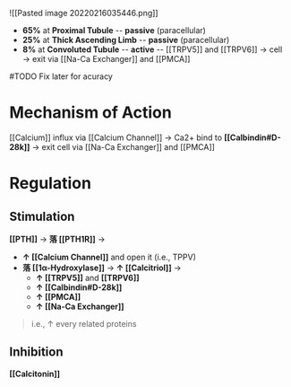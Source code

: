 ![[Pasted image 20220216035446.png]]

- **65%** at **Proximal Tubule** -- **passive** (paracellular)
- **25%** at **Thick Ascending Limb** -- **passive** (paracellular)
- **8%** at **Convoluted Tubule** -- **active** -- [[TRPV5]] and [[TRPV6]] → cell → exit via [[Na-Ca Exchanger]] and [[PMCA]] 

#TODO Fix later for acuracy

# Mechanism of Action
[[Calcium]] influx via [[Calcium Channel]] → Ca2+ bind to **[[Calbindin#D-28k]]** → exit cell via [[Na-Ca Exchanger]] and [[PMCA]] 

# Regulation
## Stimulation
**[[PTH]]** → **落 [[PTH1R]]** →
- **↑ [[Calcium Channel]]** and open it (i.e., TPPV) 
- **落 [[1α-Hydroxylase]]** → **↑ [[Calcitriol]]** → 
	- **↑ [[TRPV5]]** and **[[TRPV6]]**
	- **↑ [[Calbindin#D-28k]]**
	- **↑ [[PMCA]]** 
	- **↑ [[Na-Ca Exchanger]]**

> i.e., ↑ every related proteins

## Inhibition
**[[Calcitonin]]**